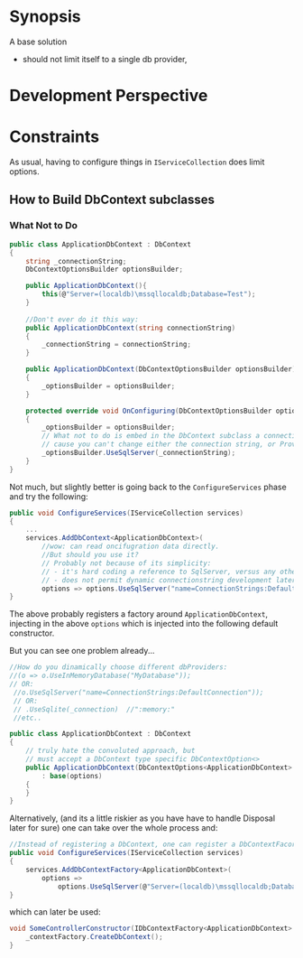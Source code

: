 # Synopsis #

A base solution 
* should not limit itself to a single db provider,



# Development Perspective #


# Constraints #

As usual, having to configure things in `IServiceCollection` does limit options.


## How to Build DbContext subclasses ##


### What Not to Do ###

```cs 
public class ApplicationDbContext : DbContext
{
    string _connectionString;
    DbContextOptionsBuilder optionsBuilder;

    public ApplicationDbContext(){
        this(@"Server=(localdb)\mssqllocaldb;Database=Test");
    }
    
    //Don't ever do it this way:
    public ApplicationDbContext(string connectionString)
    {
        _connectionString = connectionString;
    }

    public ApplicationDbContext(DbContextOptionsBuilder optionsBuilder)
    {
        _optionsBuilder = optionsBuilder;
    }

    protected override void OnConfiguring(DbContextOptionsBuilder optionsBuilder)
    {
        _optionsBuilder = optionsBuilder;
        // What not to do is embed in the DbContext subclass a connection string.
        // cause you can't change either the connection string, or Provider used:
        _optionsBuilder.UseSqlServer(_connectionString);
    }
}
```

Not much, but slightly better is going back to the `ConfigureServices` phase 
and try the following:

```cs
public void ConfigureServices(IServiceCollection services)
{
    ...
    services.AddDbContext<ApplicationDbContext>(
        //wow: can read oncifugration data directly.
        //But should you use it?
        // Probably not because of its simplicity:
        // - it's hard coding a reference to SqlServer, versus any other provider.
        // - does not permit dynamic connectionstring development later (Tenancies...)
        options => options.UseSqlServer("name=ConnectionStrings:DefaultConnection"));
}
```
The above probably registers a factory around `ApplicationDbContext`, injecting in the above `options`
which is injected into the following default constructor.

But you can see one problem already...
```cs
//How do you dinamically choose different dbProviders:
//(o => o.UseInMemoryDatabase("MyDatabase"));
// OR:
 //o.UseSqlServer("name=ConnectionStrings:DefaultConnection"));
 // OR:
 // .UseSqlite(_connection)  //":memory:"
 //etc..


```

```cs
public class ApplicationDbContext : DbContext
{
    // truly hate the convoluted approach, but
    // must accept a DbContext type specific DbContextOption<> 
    public ApplicationDbContext(DbContextOptions<ApplicationDbContext> options)
        : base(options)
    {
    }
}
```

Alternatively, (and its a little riskier as you have have to handle Disposal later for sure) 
one can take over the whole process and:

```cs
//Instead of registering a DbContext, one can register a DbContextFacory
public void ConfigureServices(IServiceCollection services)
{
    services.AddDbContextFactory<ApplicationDbContext>(
        options =>
            options.UseSqlServer(@"Server=(localdb)\mssqllocaldb;Database=Test"));
}
```
which can later be used:
```cs
void SomeControllerConstructor(IDbContextFactory<ApplicationDbContext> contextFactory){
    _contextFactory.CreateDbContext();
}
```